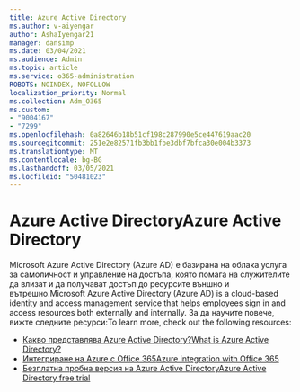 ```yaml
---
title: Azure Active Directory
ms.author: v-aiyengar
author: AshaIyengar21
manager: dansimp
ms.date: 03/04/2021
ms.audience: Admin
ms.topic: article
ms.service: o365-administration
ROBOTS: NOINDEX, NOFOLLOW
localization_priority: Normal
ms.collection: Adm_O365
ms.custom:
- "9004167"
- "7299"
ms.openlocfilehash: 0a82646b18b51cf198c287990e5ce447619aac20
ms.sourcegitcommit: 251e2e82571fb3bb1fbe3dbf7bfca30e004b3373
ms.translationtype: MT
ms.contentlocale: bg-BG
ms.lasthandoff: 03/05/2021
ms.locfileid: "50481023"
---
```

# <a name="azure-active-directory"></a><span data-ttu-id="67c4b-102">Azure Active Directory</span><span class="sxs-lookup"><span data-stu-id="67c4b-102">Azure Active Directory</span></span>

<span data-ttu-id="67c4b-103">Microsoft Azure Active Directory (Azure AD) е базирана на облака услуга за самоличност и управление на достъпа, която помага на служителите да влизат и да получават достъп до ресурсите външно и вътрешно.</span><span class="sxs-lookup"><span data-stu-id="67c4b-103">Microsoft Azure Active Directory (Azure AD) is a cloud-based identity and access management service that helps employees sign in and access resources both externally and internally.</span></span> <span data-ttu-id="67c4b-104">За да научите повече, вижте следните ресурси:</span><span class="sxs-lookup"><span data-stu-id="67c4b-104">To learn more, check out the following resources:</span></span>

- [<span data-ttu-id="67c4b-105">Какво представлява Azure Active Directory?</span><span class="sxs-lookup"><span data-stu-id="67c4b-105">What is Azure Active Directory?</span></span>](https://go.microsoft.com/fwlink/?linkid=2081145)
- [<span data-ttu-id="67c4b-106">Интегриране на Azure с Office 365</span><span class="sxs-lookup"><span data-stu-id="67c4b-106">Azure integration with Office 365</span></span>](https://go.microsoft.com/fwlink/?linkid=2081218)
- [<span data-ttu-id="67c4b-107">Безплатна пробна версия на Azure Active Directory</span><span class="sxs-lookup"><span data-stu-id="67c4b-107">Azure Active Directory free trial</span></span>](https://go.microsoft.com/fwlink/?linkid=2081144)
